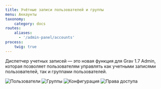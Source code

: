 ```yaml
---
title: Учётные записи пользователей и группы
menu: Аккаунты
taxonomy:
    category: docs
routes:
    aliases:
      - '/admin-panel/accounts'
process:
    twig: true
---
```


Диспетчер учетных записей — это новая функция для Grav 1.7 Admin, которая позволяет пользователям управлять как учетными записями пользователей, так и группами пользователей.

![Пользователи](accounts.png?width=2030&classes=shadow)
![Группы](accounts.png?width=2030&classes=shadow)
![Конфигурация](accounts.png?width=2030&classes=shadow)
![Права доступа](accounts.png?width=2030&classes=shadow)

